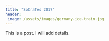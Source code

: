 ```yaml
---
title: "SoCraTes 2017"
header:
 image: /assets/images/germany-ice-train.jpg
---
```


This is a post. I will add details.